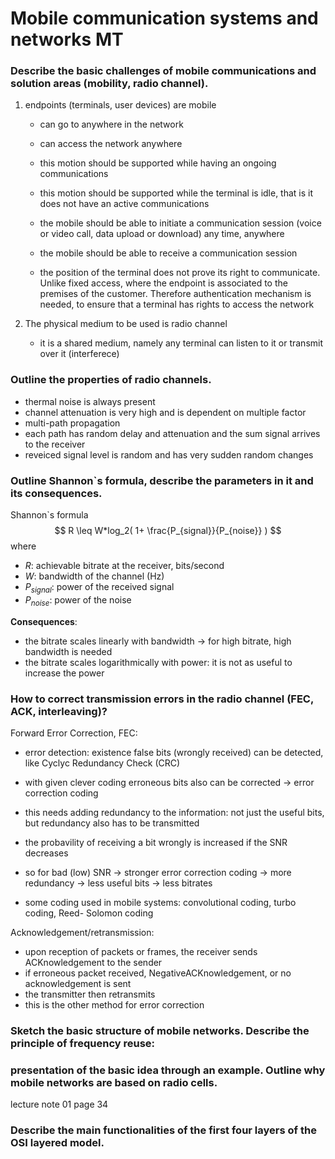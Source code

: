 #  Mobile communication systems and networks MT

### Describe the basic challenges of mobile communications and solution areas (mobility, radio channel).
1. endpoints (terminals, user devices) are mobile

	- can go to anywhere in the network
	- can access the network anywhere
	- this motion should be supported while having an ongoing communications
	- this motion should be supported while the terminal is idle, that is it does not have an active communications
	- the mobile should be able to initiate a communication session (voice or
	video call, data upload or download) any time, anywhere
	- the mobile should be able to receive a communication session

	- the position of the terminal does not prove its right to communicate. Unlike fixed access, where the endpoint is associated to the premises of the customer. Therefore authentication mechanism is needed, to ensure that a terminal has rights to access the network

2.  The physical medium to be used is radio channel
	- it is a shared medium, namely any terminal can listen to it or transmit over it (interferece)


### Outline the properties of radio channels.
- thermal noise is always present
- channel attenuation is very high and is dependent on multiple factor
- multi-path propagation
- each path has random delay and attenuation and the sum signal arrives to the receiver
- reveiced signal level is random and has very sudden random changes

### Outline Shannon\`s formula, describe the parameters in it and its consequences.
Shannon\`s formula $$ R \leq W*log_2( 1+ \frac{P_{signal}}{P_{noise}} ) $$
where 
- $R$: achievable bitrate at the receiver, bits/second
- $W$: bandwidth of the channel (Hz)
- $P_{signal}$: power of the received signal
- $P_{noise}$: power of the noise

**Consequences**:
- the bitrate scales linearly with bandwidth -> for high bitrate, high bandwidth is needed
- the bitrate scales logarithmically with power: it is not as useful to increase the power


### How to correct transmission errors in the radio channel (FEC, ACK, interleaving)?
Forward Error Correction, FEC:

- error detection: existence false bits (wrongly received) can be detected, like Cyclyc Redundancy Check (CRC)
- with given clever coding erroneous bits also can be corrected -> error correction coding
- this needs adding redundancy to the information: not just the useful bits, but redundancy also has to be transmitted
- the probavility of receiving a bit wrongly is increased if the SNR decreases
- so for bad (low) SNR -> stronger error correction coding -> more redundancy -> less useful bits -> less bitrates

- some coding used in mobile systems: convolutional coding, turbo coding, Reed-
Solomon coding

Acknowledgement/retransmission:

- upon reception of packets or frames, the receiver sends ACKnowledgement to the
sender
- if erroneous packet received, NegativeACKnowledgement, or no acknowledgement is
sent
- the transmitter then retransmits
- this is the other method for error correction


### Sketch the basic structure of mobile networks. Describe the principle of frequency reuse:

### presentation of the basic idea through an example. Outline why mobile networks are based on radio cells.
lecture note 01 page 34


### Describe the main functionalities of the first four layers of the OSI layered model.
